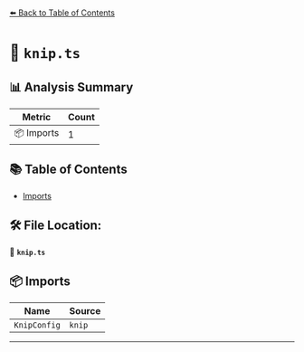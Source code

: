 [⬅️ Back to Table of Contents](index.md)

# 📄 `knip.ts`

## 📊 Analysis Summary

| Metric | Count |
|--------|-------|
| 📦 Imports | 1 |

## 📚 Table of Contents

- [Imports](#imports)

## 🛠️ File Location:
📂 **`knip.ts`**

## 📦 Imports

| Name | Source |
|------|--------|
| `KnipConfig` | `knip` |


---